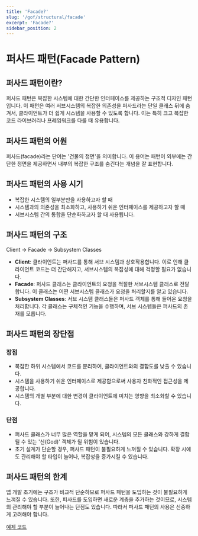 ```yaml
---
title: 'Facade?'
slug: '/gof/structural/facade'
excerpt: 'Facade?'
sidebar_position: 2
---
```


# 퍼사드 패턴(Facade Pattern)

## 퍼사드 패턴이란?

퍼사드 패턴은 복잡한 시스템에 대한 간단한 인터페이스를 제공하는 구조적 디자인 패턴입니다. 이 패턴은 여러 서브시스템의 복잡한 의존성을 퍼사드라는 단일 클래스 뒤에 숨겨서, 클라이언트가 더 쉽게 시스템을 사용할 수 있도록 합니다. 이는 특히 크고 복잡한 코드 라이브러리나 프레임워크를 다룰 때 유용합니다.

## 퍼사드 패턴의 어원

퍼사드(facade)라는 단어는 '건물의 정면'을 의미합니다. 이 용어는 패턴이 외부에는 간단한 정면을 제공하면서 내부의 복잡한 구조를 숨긴다는 개념을 잘 표현합니다.

## 퍼사드 패턴의 사용 시기

- 복잡한 시스템의 일부분만을 사용하고자 할 때
- 시스템과의 의존성을 최소화하고, 사용하기 쉬운 인터페이스를 제공하고자 할 때
- 서브시스템 간의 통합을 단순화하고자 할 때 사용됩니다.

## 퍼사드 패턴의 구조
Client -> Facade -> Subsystem Classes

- **Client**: 클라이언트는 퍼사드를 통해 서브 시스템과 상호작용합니다. 이로 인해 클라이언트 코드는 더 간단해지고, 서브시스템의 복잡성에 대해 걱정할 필요가 없습니다.
- **Facade**: 퍼사드 클래스는 클라이언트의 요청을 적절한 서브시스템 클래스로 전달합니다. 이 클래스는 어떤 서브시스템 클래스가 요청을 처리할지를 알고 있습니다.
- **Subsystem Classes**: 서브 시스템 클래스들은 퍼사드 객체를 통해 들어온 요청을 처리합니다. 각 클래스는 구체적인 기능을 수행하며, 서브 시스템들은 퍼사드의 존재를 모릅니다.

## 퍼사드 패턴의 장단점

### 장점

- 복잡한 하위 시스템에서 코드를 분리하여, 클라이언트와의 결합도를 낮출 수 있습니다.
- 시스템을 사용하기 쉬운 인터페이스로 제공함으로써 사용자 친화적인 접근성을 제공합니다.
- 시스템의 개별 부분에 대한 변경이 클라이언트에 미치는 영향을 최소화할 수 있습니다.

### 단점

- 퍼사드 클래스가 너무 많은 역할을 맡게 되어, 시스템의 모든 클래스와 강하게 결합될 수 있는 '신(God)' 객체가 될 위험이 있습니다.
- 초기 설계가 단순할 경우, 퍼사드 패턴이 불필요하게 느껴질 수 있습니다. 확장 시에도 관리해야 할 타입이 늘어나, 복잡성을 증가시킬 수 있습니다.

## 퍼사드 패턴의 한계

앱 개발 초기에는 구조가 비교적 단순하므로 퍼사드 패턴을 도입하는 것이 불필요하게 느껴질 수 있습니다. 또한, 퍼사드를 도입하면 새로운 계층을 추가하는 것이므로, 시스템의 관리해야 할 부분이 늘어나는 단점도 있습니다. 따라서 퍼사드 패턴의 사용은 신중하게 고려해야 합니다.

[예제 코드](https://github.com/jjunhaa0211/ADPattern-Swift/tree/main/GoF-FlyweightPattern)